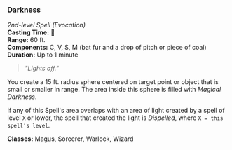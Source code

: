 ### Darkness  
*2nd-level Spell (Evocation)*  
**Casting Time:** 🔷  
**Range:** 60 ft.  
**Components:** C, V, S, M (bat fur and a drop of pitch or piece of coal)  
**Duration:** Up to 1 minute  

> *"Lights off."*

You create a 15 ft. radius sphere centered on target point or object that is small or smaller in range. The area inside this sphere is filled with *Magical Darkness*.

If any of this Spell's area overlaps with an area of light created by a spell of level `X` or lower, the spell that created the light is *Dispelled*, where `X = this spell's level`.

**Classes:** Magus, Sorcerer, Warlock, Wizard
